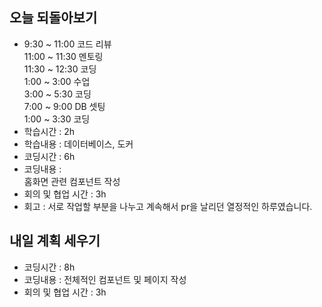 ## 오늘 되돌아보기

- 9:30 ~ 11:00 코드 리뷰  
   11:00 ~ 11:30 멘토링  
   11:30 ~ 12:30 코딩  
   1:00 ~ 3:00 수업  
   3:00 ~ 5:30 코딩  
   7:00 ~ 9:00 DB 셋팅  
   1:00 ~ 3:30 코딩
- 학습시간 : 2h
- 학습내용 : 데이터베이스, 도커
- 코딩시간 : 6h
- 코딩내용 :  
   홈화면 관련 컴포넌트 작성
- 회의 및 협업 시간 : 3h
- 회고 :
  서로 작업할 부분을 나누고 계속해서 pr을 날리던 열정적인 하루였습니다.

## 내일 계획 세우기

- 코딩시간 : 8h
- 코딩내용 : 전체적인 컴포넌트 및 페이지 작성
- 회의 및 협업 시간 : 3h

